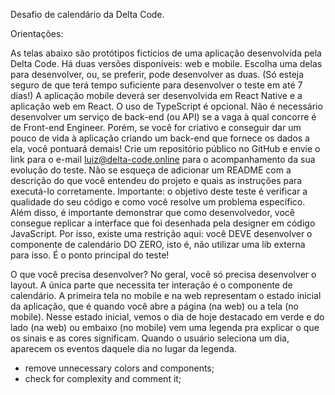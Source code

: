 Desafio de calendário da Delta Code.

Orientações:

As telas abaixo são protótipos fictícios de uma aplicação desenvolvida pela Delta Code. Há duas versões disponíveis: web e mobile.
Escolha uma delas para desenvolver, ou, se preferir, pode desenvolver as duas. (Só esteja seguro de que terá tempo suficiente para desenvolver o teste em até 7 dias!)
A aplicação mobile deverá ser desenvolvida em React Native e a aplicação web em React.
O uso de TypeScript é opcional.
Não é necessário desenvolver um serviço de back-end (ou API) se a vaga à qual concorre é de Front-end Engineer.
Porém, se você for criativo e conseguir dar um pouco de vida à aplicação criando um back-end que fornece os dados a ela, você pontuará demais!
Crie um repositório público no GitHub e envie o link para o e-mail luiz@delta-code.online para o acompanhamento da sua evolução do teste.
Não se esqueça de adicionar um README com a descrição do que você entendeu do projeto e quais as instruções para executá-lo corretamente.
Importante: o objetivo deste teste é verificar a qualidade do seu código e como você resolve um problema específico. Além disso, é importante demonstrar que como desenvolvedor, você consegue replicar a interface que foi desenhada pela designer em código JavaScript.
Por isso, existe uma restrição aqui: você DEVE desenvolver o componente de calendário DO ZERO, isto é, não utilizar uma lib externa para isso. É o ponto principal do teste!

O que você precisa desenvolver?
No geral, você só precisa desenvolver o layout. A única parte que necessita ter interação é o componente de calendário.
A primeira tela no mobile e na web representam o estado inicial da aplicação, que é quando você abre a página (na web) ou a tela (no mobile).
Nesse estado inicial, vemos o dia de hoje destacado em verde e do lado (na web) ou embaixo (no mobile) vem uma legenda pra explicar o que os sinais e as cores significam.
Quando o usuário seleciona um dia, aparecem os eventos daquele dia no lugar da legenda.

-   remove unnecessary colors and components;
-   check for complexity and comment it;
